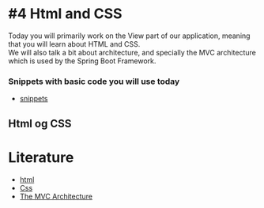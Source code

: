 # #4 Html and CSS
Today you will primarily work on the View part of our application, meaning that you will learn about HTML and CSS.    
We will also talk a bit about architecture, and specially the MVC architecture which is used by the Spring Boot Framework.

### Snippets with basic code you will use today
* [snippets](https://github.com/dat17v1/04_agenda/tree/master/snippets)

## Html og CSS
<!-- ## Thymeleaf læsning som passer til det vi laver idag:
* [Thymeleaf: Standard expression syntax](http://www.thymeleaf.org/doc/tutorials/2.1/usingthymeleaf.html#standard-expression-syntax)
-->
# Literature
* [html](https://www.w3schools.com/html/)
* [Css](https://www.w3schools.com/css/default.asp)
* [The MVC Architecture](https://github.com/StudentsAdministration/04_agenda/blob/master/MVC.pdf)


